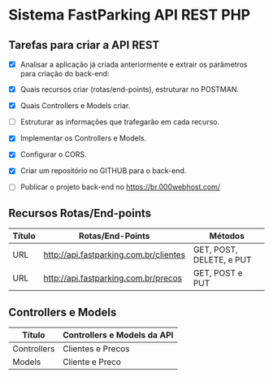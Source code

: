 # Sistema FastParking API REST PHP
 
 
## Tarefas para criar a API REST

- [x] Analisar a aplicação já criada anteriormente e extrair os parâmetros para criação do back-end:
- [x] Quais recursos criar (rotas/end-points), estruturar no POSTMAN.
- [x] Quais Controllers e Models criar.
- [ ] Estruturar as informações que trafegarão em cada recurso.
- [x] Implementar os Controllers e Models.
- [X] Configurar o CORS.
- [X] Criar um repositório no GITHUB para o back-end. 
- [ ] Publicar o projeto back-end no https://br.000webhost.com/


## Recursos Rotas/End-points
**Título**          | **Rotas/End-Points**                       | **Métodos**
--------------------|-                                           |-------------
URL                 | http://api.fastparking.com.br/clientes     | GET, POST, DELETE, e PUT
URL                 | http://api.fastparking.com.br/precos       | GET, POST e PUT

## Controllers e Models
**Título**          | Controllers e Models da API              
--------------------|-                                           
Controllers          | Clientes e Precos                           
Models               | Cliente e Preco                            

